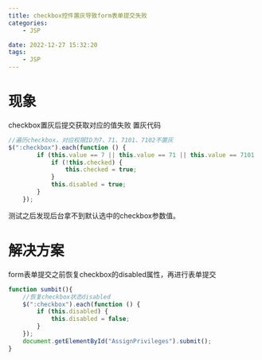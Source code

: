 ```yaml
---
title: checkbox控件置灰导致form表单提交失败
categories:
	- JSP

date: 2022-12-27 15:32:20
tags: 
	- JSP
---
```

<!-- toc -->

# <span id="inline-blue">现象</span>
checkbox置灰后提交获取对应的值失败
置灰代码
```js
//遍历checkbox，对应权限ID为7、71、7101、7102不置灰
$(":checkbox").each(function () {
        if (this.value == 7 || this.value == 71 || this.value == 7101 || this.value == 7102) {
            if (!this.checked) {
                this.checked = true;
            }
            this.disabled = true;
        }
    });
```
测试之后发现后台拿不到默认选中的checkbox参数值。
# <span id="inline-blue">解决方案</span>
form表单提交之前恢复checkbox的disabled属性，再进行表单提交
```js
function sumbit(){
	//恢复checkbox状态disabled
    $(":checkbox").each(function () {
        if (this.disabled) {
            this.disabled = false;
        }
    });
	document.getElementById("AssignPrivileges").submit();
}
```



